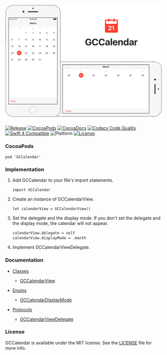 ![banner](Resources/README/Assets/Banner.png)

[![Release](https://img.shields.io/github/release/graycampbell/GCCalendar.svg)](https://github.com/graycampbell/GCCalendar/releases/latest)
[![CocoaPods](https://img.shields.io/cocoapods/v/GCCalendar.svg)](https://cocoapods.org/pods/GCCalendar)
[![CocoaDocs](https://img.shields.io/cocoapods/metrics/doc-percent/GCCalendar.svg)](http://cocoadocs.org/docsets/GCCalendar)
[![Codacy Code Quality](https://img.shields.io/codacy/grade/7ef16773008b4ed9b7798dd3d0da54af.svg)](https://www.codacy.com/app/graycampbell/GCCalendar?utm_source=github.com&amp;utm_medium=referral&amp;utm_content=graycampbell/GCCalendar&amp;utm_campaign=Badge_Grade)
[![Swift 4 Compatible](https://img.shields.io/badge/Swift_4-compatible-4BC51D.svg?style=flat)](https://developer.apple.com/swift)
![Platform](https://img.shields.io/cocoapods/p/GCCalendar.svg?style=flat)
[![License](https://img.shields.io/cocoapods/l/GCCalendar.svg)](https://github.com/graycampbell/GCCalendar/blob/master/LICENSE)

### CocoaPods

```
pod 'GCCalendar'
```

### Implementation

1. Add GCCalendar to your file's import statements.

    ```
    import GCCalendar
    ```

2. Create an instance of GCCalendarView.

    ```
    let calendarView = GCCalendarView()
    ```

3. Set the delegate and the display mode. If you don't set the delegate and the display mode, the calendar will not appear.

    ```
    calendarView.delegate = self
    calendarView.displayMode = .month
    ```

4. Implement GCCalendarViewDelegate.

### Documentation

- [Classes](http://cocoadocs.org/docsets/GCCalendar/2.2.1/Classes.html)
  - [GCCalendarView](http://cocoadocs.org/docsets/GCCalendar/2.2.1/Classes/GCCalendarView.html)

- [Enums](http://cocoadocs.org/docsets/GCCalendar/2.2.1/Enums.html)
  - [GCCalendarDisplayMode](http://cocoadocs.org/docsets/GCCalendar/2.2.1/Enums/GCCalendarDisplayMode.html)

- [Protocols](http://cocoadocs.org/docsets/GCCalendar/2.2.1/Protocols.html)
  - [GCCalendarViewDelegate](http://cocoadocs.org/docsets/GCCalendar/2.2.1/Protocols/GCCalendarViewDelegate.html)

### License

GCCalendar is available under the MIT license. See the [LICENSE](https://github.com/graycampbell/GCCalendar/blob/master/LICENSE) file for more info.
